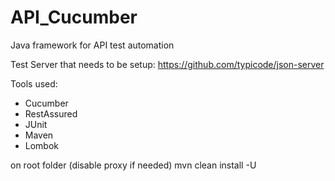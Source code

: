 # API_Cucumber

Java framework for API test automation

Test Server that needs to be setup:
https://github.com/typicode/json-server

Tools used:
- Cucumber
- RestAssured
- JUnit
- Maven
- Lombok


on root folder (disable proxy if needed)
mvn clean install -U 
